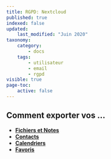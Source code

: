 ```yaml
---
title: RGPD: Nextcloud
published: true
indexed: false
updated:
    last_modified: "Juin 2020"
taxonomy:
    category:
        - docs
    tags:
        - utilisateur
        - email
        - rgpd
visible: true
page-toc:
    active: false
---
```

## Comment exporter vos ...

  - [**Fichiers et Notes**](files)
  - [**Contacts**](contacts)
  - [**Calendriers**](calendar)
  - [**Favoris**](bookmarks)
